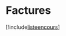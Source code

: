 # Factures

[!include[listeencours](factures.listeencours.autogen.md)]


































































































































